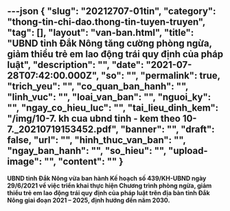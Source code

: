 ---json
{
    "slug": "20212707-01tin",
    "category": "thong-tin-chi-dao.thong-tin-tuyen-truyen",
    "tag": [],
    "layout": "van-ban.html",
    "title": "UBND tỉnh Đắk Nông  tăng cường phòng ngừa, giảm thiểu trẻ em lao động trái quy định của pháp luật",
    "description": "",
    "date": "2021-07-28T07:42:00.000Z",
    "so": "",
    "permalink": true,
    "trich_yeu": "",
    "co_quan_ban_hanh": "",
    "linh_vuc": "",
    "loai_van_ban": "",
    "nguoi_ky": "",
    "ngay_co_hieu_luc": "",
    "tai_lieu_dinh_kem": "/img/10-7. kh cua ubnd tinh - kem theo 10-7._20210719153452.pdf",
    "banner": "",
    "draft": false,
    "url": "",
    "hinh_thuc_van_ban": "",
    "ngay_ban_hanh": "",
    "so_hieu": "",
    "upload-image": "",
    "__content__": ""
}
---
<p><strong>UBND tỉnh Đắk N&ocirc;ng&nbsp;vừa ban h&agrave;nh Kế hoạch số 439/KH-UBND ng&agrave;y 29/6/2021 về việc triển khai thực hiện&nbsp;Chương tr&igrave;nh ph&ograve;ng ngừa, giảm thiểu trẻ em lao động tr&aacute;i quy định của ph&aacute;p luật tr&ecirc;n địa b&agrave;n tỉnh Đắk N&ocirc;ng&nbsp;giai đoạn 2021 &ndash; 2025, định hướng đến năm 2030.</strong></p>
